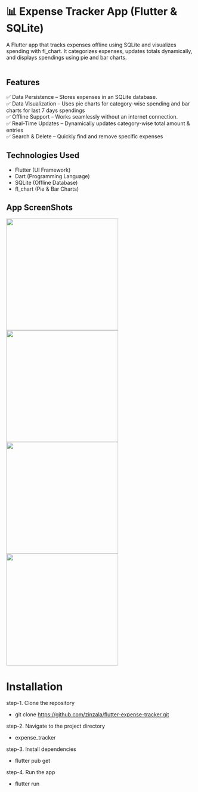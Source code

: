 # 📊 Expense Tracker App (Flutter & SQLite)
A Flutter app that tracks expenses offline using SQLite and visualizes spending with fl_chart. It categorizes expenses, updates totals dynamically, and displays spendings using pie and bar charts.
 <br></br>
## Features
✅ Data Persistence – Stores expenses in an SQLite database.<br>
✅ Data Visualization – Uses pie charts for category-wise spending and bar charts for last 7 days spendings<br>
✅ Offline Support – Works seamlessly without an internet connection.<br>
✅ Real-Time Updates – Dynamically updates category-wise total amount & entries<br>
✅ Search & Delete – Quickly find and remove specific expenses

## Technologies Used
 - Flutter (UI Framework)
 - Dart (Programming Language)
 - SQLite (Offline Database)
 - fl_chart (Pie & Bar Charts)

## App ScreenShots
<img src="https://github.com/user-attachments/assets/9820f091-4e6f-4a96-a49e-4cd0c375e425" width="300" />
<img src="https://github.com/user-attachments/assets/e5e4416c-37e4-4498-aa16-689a8a35ff8e" width="300" />
<img src="https://github.com/user-attachments/assets/091a570a-a3df-4c6e-b64d-42dbc1944d3b" width="300" />
<img src="https://github.com/user-attachments/assets/6bb937af-d8d5-4809-b045-13a89d7875f7" width="300" />

# Installation
step-1. Clone the repository
 - git clone https://github.com/zinzala/flutter-expense-tracker.git

step-2. Navigate to the project directory
 - expense_tracker
  
step-3. Install dependencies
 - flutter pub get

step-4. Run the app
 - flutter run
